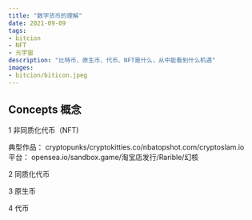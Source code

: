 ```yaml
---
title: "数字货币的理解"
date: 2021-09-09
tags:
- bitcion
- NFT
- 元宇宙
description: "比特币、原生币、代币、NFT是什么，从中能看到什么机遇"
images:
- bitcion/biticon.jpeg
---
```


## Concepts 概念

1 非同质化代币（NFT)

典型作品： cryptopunks/cryptokitties.co/nbatopshot.com/cryptoslam.io  
平台： opensea.io/sandbox.game/淘宝店发行/Rarible/幻核

2 同质化代币

3 原生币

4 代币